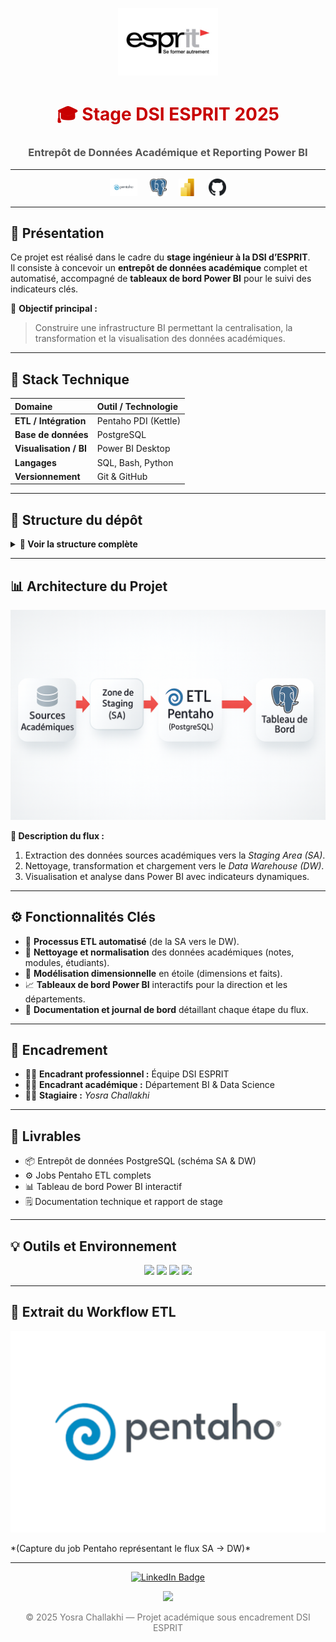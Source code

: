 ﻿<!-- 🌐 README professionnel - Projet de Stage DSI ESPRIT (style rouge & gris) -->

<p align="center">
  <img src="docs/images/esprit-logo.png" alt="Logo ESPRIT" width="160">
</p>


<h1 align="center" style="color:#c80000;">🎓 Stage DSI ESPRIT 2025</h1>
<h3 align="center" style="color:#555;">Entrepôt de Données Académique et Reporting Power BI</h3>

---

<p align="center">
  <img src="docs/images/pentaho.png" alt="Pentaho" height="28">
  &nbsp;&nbsp;&nbsp;
  <img src="docs/images/postgresql.png" alt="PostgreSQL" height="28">
  &nbsp;&nbsp;&nbsp;
  <img src="docs/images/powerbi.png" alt="Power BI" height="28">
  &nbsp;&nbsp;&nbsp;
  <img src="docs/images/github.png" alt="GitHub" height="28">
</p>

---

## 🧠 Présentation

Ce projet est réalisé dans le cadre du **stage ingénieur à la DSI d’ESPRIT**.  
Il consiste à concevoir un **entrepôt de données académique** complet et automatisé, accompagné de **tableaux de bord Power BI** pour le suivi des indicateurs clés.

🎯 **Objectif principal :**
> Construire une infrastructure BI permettant la centralisation, la transformation et la visualisation des données académiques.

---

## 🧰 Stack Technique

| Domaine | Outil / Technologie |
|:--|:--|
| **ETL / Intégration** | Pentaho PDI (Kettle) |
| **Base de données** | PostgreSQL |
| **Visualisation / BI** | Power BI Desktop |
| **Langages** | SQL, Bash, Python |
| **Versionnement** | Git & GitHub |

---

## 🧱 Structure du dépôt

<details>
<summary><b>📂 Voir la structure complète</b></summary>

<br>

```bash
stage-dsi-esprit-2025/
│
├── 🧩 pentaho/           # Jobs & Transformations (.ktr / .kjb)
├── 🗄️ sql/               # Scripts SQL (DDL, DML, vues, seeds)
├── 📊 powerbi/           # Rapports Power BI (.pbix)
├── 📚 docs/              # Journal de bord, schémas techniques, images
│   └── images/           # Logos, architecture, workflow
├── 📁 data/              # Jeux de données anonymisés
│
├── .gitignore
├── .gitattributes
└── README.md
```

</details>

---

## 📊 Architecture du Projet

<p align="center">
  <img src="docs/images/architecture.png" width="750" alt="Architecture du projet">
</p>

**🧩 Description du flux :**
1. Extraction des données sources académiques vers la *Staging Area (SA)*.  
2. Nettoyage, transformation et chargement vers le *Data Warehouse (DW)*.  
3. Visualisation et analyse dans Power BI avec indicateurs dynamiques.  

---

## ⚙️ Fonctionnalités Clés

- 🔄 **Processus ETL automatisé** (de la SA vers le DW).  
- 🧹 **Nettoyage et normalisation** des données académiques (notes, modules, étudiants).  
- 🧩 **Modélisation dimensionnelle** en étoile (dimensions et faits).  
- 📈 **Tableaux de bord Power BI** interactifs pour la direction et les départements.  
- 🧾 **Documentation et journal de bord** détaillant chaque étape du flux.  

---

## 🤝 Encadrement

- 👨‍💼 **Encadrant professionnel :** Équipe DSI ESPRIT  
- 👨‍🏫 **Encadrant académique :** Département BI & Data Science  
- 👨‍💻 **Stagiaire :** *Yosra Challakhi*

---

## 🏁 Livrables

- 📦 Entrepôt de données PostgreSQL (schéma SA & DW)  
- ⚙️ Jobs Pentaho ETL complets  
- 📊 Tableau de bord Power BI interactif  
- 🗒️ Documentation technique et rapport de stage  

---

## 💡 Outils et Environnement

<p align="center">
  <img src="https://img.shields.io/badge/PostgreSQL-336791?style=for-the-badge&logo=postgresql&logoColor=white" />
  <img src="https://img.shields.io/badge/Pentaho%20PDI-orange?style=for-the-badge&logo=data:image/png;base64,iVBORw0KGgoAAAANSUhEUgAAAAoAAAAKCAYAAACNMs+9AAAAHElEQVQYV2NkQAP/GaIY/jNgQAcYBoYIg4HAAJ6UBQPw2zjUAAAAASUVORK5CYII=" />
  <img src="https://img.shields.io/badge/Power%20BI-F2C811?style=for-the-badge&logo=powerbi&logoColor=black" />
  <img src="https://img.shields.io/badge/GitHub-black?style=for-the-badge&logo=github&logoColor=white" />
</p>

---

## 🧾 Extrait du Workflow ETL

<p align="center">
  <img src="docs/images/pentaho.png" width="750" alt="Workflow Pentaho">
</p>
*(Capture du job Pentaho représentant le flux SA → DW)*

---

<p align="center">
  <a href="https://www.linkedin.com/in/yousra-challekh-b2722427b/" target="_blank">
    <img src="https://img.shields.io/badge/LinkedIn-Yosra%20Challakhi-blue?style=for-the-badge&logo=linkedin&logoColor=white" alt="LinkedIn Badge"/>
  </a>
</p>

<p align="center">
  <img src="https://img.shields.io/badge/Made%20with%20❤️%20at-ESPRIT-c80000?style=for-the-badge" />
</p>

<p align="center" style="color:#777;">
  © 2025 Yosra Challakhi — Projet académique sous encadrement DSI ESPRIT
</p>
